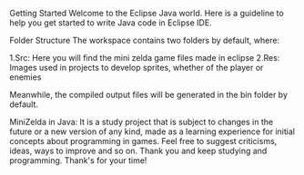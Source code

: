 Getting Started
Welcome to the Eclipse Java world. Here is a guideline to help you get started to write Java code in Eclipse IDE.

Folder Structure
The workspace contains two folders by default, where:

1.Src: Here you will find the mini zelda game files made in eclipse
2.Res: Images used in projects to develop sprites, whether of the player or enemies

Meanwhile, the compiled output files will be generated in the bin folder by default.

MiniZelda in Java: It is a study project that is subject to changes in the future or a new version of any kind, made as 
a learning experience for initial concepts about programming in games.
Feel free to suggest criticisms, ideas, ways to improve and so on. Thank you and keep studying and programming. 
Thank's for your time!
